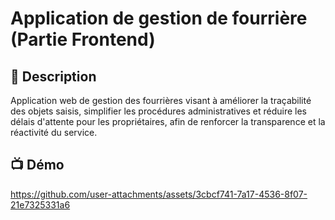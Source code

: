 # Application de gestion de fourrière (Partie Frontend)

## 📌 Description
Application web de gestion des fourrières visant à améliorer la traçabilité des objets saisis, simplifier les procédures administratives et réduire les délais d'attente pour les propriétaires, afin de renforcer la transparence et la réactivité du service.

## 📺 Démo
https://github.com/user-attachments/assets/3cbcf741-7a17-4536-8f07-21e7325331a6

